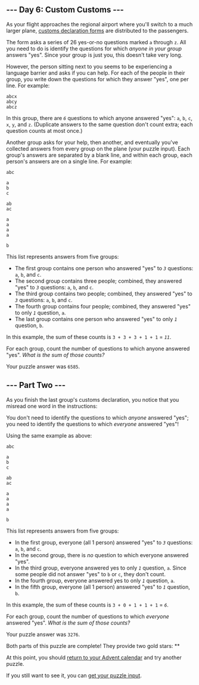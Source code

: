 

--- Day 6: Custom Customs ---
-----------------------------

As your flight approaches the regional airport where you'll switch to a much larger plane, [customs declaration forms](https://en.wikipedia.org/wiki/Customs_declaration "https://en.wikipedia.org/wiki/Customs_declaration") are distributed to the passengers.


The form asks a series of 26 yes-or-no questions marked `a` through `z`. All you need to do is identify the questions for which *anyone in your group* answers "yes". Since your group is just you, this doesn't take very long.


However, the person sitting next to you seems to be experiencing a language barrier and asks if you can help. For each of the people in their group, you write down the questions for which they answer "yes", one per line. For example:



```
abcx
abcy
abcz

```

In this group, there are *`6`* questions to which anyone answered "yes": `a`, `b`, `c`, `x`, `y`, and `z`. (Duplicate answers to the same question don't count extra; each question counts at most once.)


Another group asks for your help, then another, and eventually you've collected answers from every group on the plane (your puzzle input). Each group's answers are separated by a blank line, and within each group, each person's answers are on a single line. For example:



```
abc

a
b
c

ab
ac

a
a
a
a

b

```

This list represents answers from five groups:


* The first group contains one person who answered "yes" to *`3`* questions: `a`, `b`, and `c`.
* The second group contains three people; combined, they answered "yes" to *`3`* questions: `a`, `b`, and `c`.
* The third group contains two people; combined, they answered "yes" to *`3`* questions: `a`, `b`, and `c`.
* The fourth group contains four people; combined, they answered "yes" to only *`1`* question, `a`.
* The last group contains one person who answered "yes" to only *`1`* question, `b`.


In this example, the sum of these counts is `3 + 3 + 3 + 1 + 1` = *`11`*.


For each group, count the number of questions to which anyone answered "yes". *What is the sum of those counts?*



Your puzzle answer was `6585`.

--- Part Two ---
----------------

As you finish the last group's customs declaration, you notice that you misread one word in the instructions:


You don't need to identify the questions to which *anyone* answered "yes"; you need to identify the questions to which *everyone* answered "yes"!


Using the same example as above:



```
abc

a
b
c

ab
ac

a
a
a
a

b

```

This list represents answers from five groups:


* In the first group, everyone (all 1 person) answered "yes" to *`3`* questions: `a`, `b`, and `c`.
* In the second group, there is *no* question to which everyone answered "yes".
* In the third group, everyone answered yes to only *`1`* question, `a`. Since some people did not answer "yes" to `b` or `c`, they don't count.
* In the fourth group, everyone answered yes to only *`1`* question, `a`.
* In the fifth group, everyone (all 1 person) answered "yes" to *`1`* question, `b`.


In this example, the sum of these counts is `3 + 0 + 1 + 1 + 1` = *`6`*.


For each group, count the number of questions to which *everyone* answered "yes". *What is the sum of those counts?*



Your puzzle answer was `3276`.

Both parts of this puzzle are complete! They provide two gold stars: \*\*


At this point, you should [return to your Advent calendar](/2020 "/2020") and try another puzzle.


If you still want to see it, you can [get your puzzle input](6/input "6/input").

